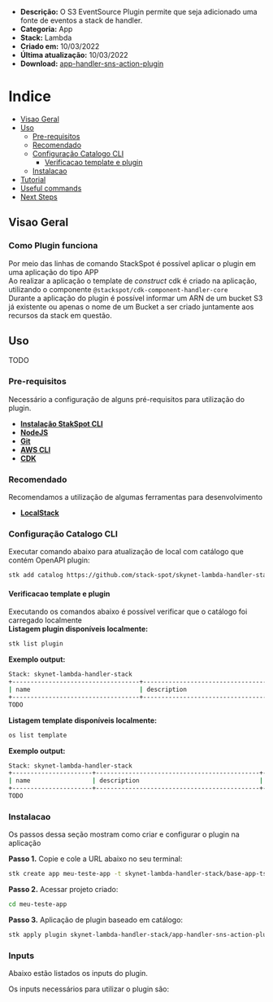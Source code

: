 - **Descrição:** O S3 EventSource Plugin permite que seja adicionado uma fonte de eventos a stack de handler.
- **Categoria:** App
- **Stack:** Lambda
- **Criado em:** 10/03/2022
- **Última atualização:** 10/03/2022
- **Download:** [app-handler-sns-action-plugin](https://github.com/stack-spot/app-handler-sns-action-plugin)

# Indice
- [Visao Geral](#Visao-Geral)
- [Uso](#Uso)
  - [Pre-requisitos](#Pre-requisitos)
  - [Recomendado](#Recomendado)
  - [Configuração Catalogo CLI](#Configuração-Catalogo-CLI)
    - [Verificacao template e plugin](#Verificacao_template_e_plugin)
  - [Instalacao](#Instalacao)
- [Tutorial](#Tutorial)
- [Useful commands](#Useful-commands)
- [Next Steps](#Next-steps)

## Visao Geral
### Como Plugin funciona
Por meio das linhas de comando StackSpot é possível aplicar o plugin em uma aplicação do tipo APP  
Ao realizar a aplicação o template de _construct_ cdk é criado na aplicação, utilizando o componente `@stackspot/cdk-component-handler-core`  
Durante a aplicação do plugin é possível informar um ARN de um bucket S3 já existente ou apenas o nome de um Bucket a ser criado juntamente aos recursos da stack em questão.

## Uso
 TODO

### Pre-requisitos
Necessário a configuração de alguns pré-requisitos para utilização do plugin.  
- [**Instalação StakSpot CLI**](https://docs.stackspot.com/v3.0.0/os-cli/installation/)
- [**NodeJS**](https://nodejs.org/en/)
- [**Git**](https://git-scm.com/)
- [**AWS CLI**](https://docs.aws.amazon.com/cli/latest/userguide/cli-chap-getting-started.html)
- [**CDK**](https://docs.aws.amazon.com/cdk/v2/guide/getting_started.html)

### Recomendado
Recomendamos a utilização de algumas ferramentas para desenvolvimento  
- [**LocalStack**](https://github.com/localstack/localstack)

### Configuração Catalogo CLI
Executar comando abaixo para atualização de local com catálogo que contém OpenAPI plugin:  
```bash
stk add catalog https://github.com/stack-spot/skynet-lambda-handler-stack
```

#### Verificacao template e plugin
Executando os comandos abaixo é possível verificar que o catálogo foi carregado localmente  
**Listagem plugin disponíveis localmente:**
```bash
stk list plugin
```

**Exemplo output:**
```bash
Stack: skynet-lambda-handler-stack
+-----------------------------------+-------------------------------------------------------------------------------------------+---------+-----------------+
| name                              | description                                                                               | types   | version(latest) |
+-----------------------------------+-------------------------------------------------------------------------------------------+---------+-----------------+
TODO
```

**Listagem template disponíveis localmente:**
```bash
os list template
```

**Exemplo output:**
```bash
Stack: skynet-lambda-handler-stack
+----------------------+---------------------------------------------+------------------+-----------------+
| name                 | description                                 | types            | version(latest) |
+----------------------+---------------------------------------------+------------------+-----------------+
TODO
```

### Instalacao
Os passos dessa seção mostram como criar e configurar o plugin na aplicação  

**Passo 1.** Copie e cole a URL abaixo no seu terminal:
```bash
stk create app meu-teste-app -t skynet-lambda-handler-stack/base-app-ts-template
```

**Passo 2.** Acessar projeto criado:  
```bash
cd meu-teste-app
```

**Passo 3.** Aplicação de plugin baseado em catálogo:  
```bash
stk apply plugin skynet-lambda-handler-stack/app-handler-sns-action-plugin
```

### Inputs
Abaixo estão listados os inputs do plugin.

Os inputs necessários para utilizar o plugin são:  



